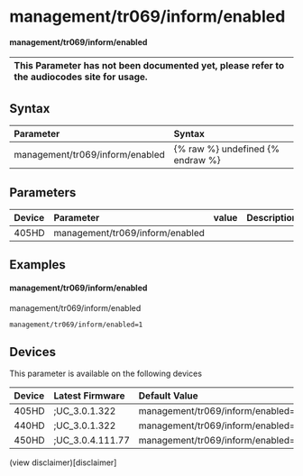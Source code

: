 ﻿---
description: management/tr069/inform/enabled
search:
    keywords: ['management','tr069','inform','enabled']
---

# management/tr069/inform/enabled

#### management/tr069/inform/enabled


| This Parameter has not been documented yet, please refer to the audiocodes site for usage.  |
| :--- |

## Syntax
| Parameter | Syntax |
| :--- | :--- |
|management/tr069/inform/enabled | {% raw %} undefined {% endraw %} |

## Parameters
|Device|Parameter|value|Description|
|:---|:---|:---|:---|
| 405HD | management/tr069/inform/enabled |  |  |

## Examples
#### management/tr069/inform/enabled

management/tr069/inform/enabled

```
management/tr069/inform/enabled=1
```

## Devices
This parameter is available on the following devices

| Device | Latest Firmware | Default Value |
|:---|:---|:---|
| 405HD | ;UC_3.0.1.322 | management/tr069/inform/enabled=1 
| 440HD | ;UC_3.0.1.322 | management/tr069/inform/enabled=1 
| 450HD | ;UC_3.0.4.111.77 | management/tr069/inform/enabled=1 

(view disclaimer)[disclaimer]
